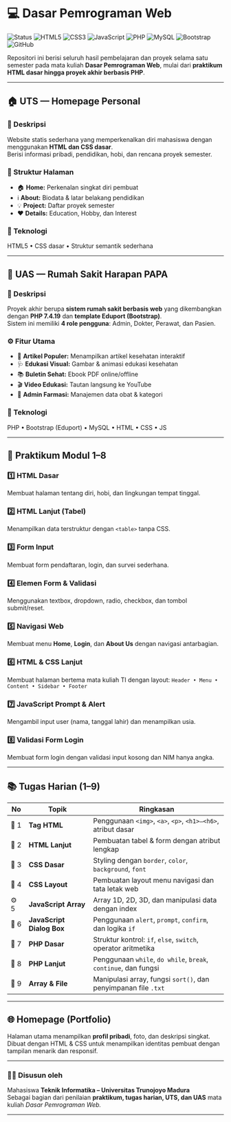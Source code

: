 # 💻 Dasar Pemrograman Web

![Status](https://img.shields.io/badge/Status-Completed-brightgreen?style=for-the-badge)
![HTML5](https://img.shields.io/badge/HTML5-orange?style=for-the-badge&logo=html5&logoColor=white)
![CSS3](https://img.shields.io/badge/CSS3-blue?style=for-the-badge&logo=css3&logoColor=white)
![JavaScript](https://img.shields.io/badge/JavaScript-yellow?style=for-the-badge&logo=javascript&logoColor=black)
![PHP](https://img.shields.io/badge/PHP-777BB4?style=for-the-badge&logo=php&logoColor=white)
![MySQL](https://img.shields.io/badge/MySQL-00758F?style=for-the-badge&logo=mysql&logoColor=white)
![Bootstrap](https://img.shields.io/badge/Bootstrap-7952B3?style=for-the-badge&logo=bootstrap&logoColor=white)
![GitHub](https://img.shields.io/badge/GitHub-black?style=for-the-badge&logo=github)

Repositori ini berisi seluruh hasil pembelajaran dan proyek selama satu semester pada mata kuliah **Dasar Pemrograman Web**, mulai dari **praktikum HTML dasar hingga proyek akhir berbasis PHP**.

---

## 🏠 UTS — Homepage Personal

### 📘 Deskripsi
Website statis sederhana yang memperkenalkan diri mahasiswa dengan menggunakan **HTML dan CSS dasar**.  
Berisi informasi pribadi, pendidikan, hobi, dan rencana proyek semester.

### 📄 Struktur Halaman
- 🏠 **Home:** Perkenalan singkat diri pembuat  
- ℹ️ **About:** Biodata & latar belakang pendidikan  
- 💡 **Project:** Daftar proyek semester  
- ❤️ **Details:** Education, Hobby, dan Interest  

### 🧩 Teknologi
HTML5 • CSS dasar • Struktur semantik sederhana

---

## 🏥 UAS — Rumah Sakit Harapan PAPA

### 📘 Deskripsi
Proyek akhir berupa **sistem rumah sakit berbasis web** yang dikembangkan dengan **PHP 7.4.19** dan **template Eduport (Bootstrap)**.  
Sistem ini memiliki **4 role pengguna**: Admin, Dokter, Perawat, dan Pasien.

### ⚙️ Fitur Utama
- 📰 **Artikel Populer:** Menampilkan artikel kesehatan interaktif  
- 🩺 **Edukasi Visual:** Gambar & animasi edukasi kesehatan  
- 📚 **Buletin Sehat:** Ebook PDF online/offline  
- 🎬 **Video Edukasi:** Tautan langsung ke YouTube  
- 💊 **Admin Farmasi:** Manajemen data obat & kategori  

### 🧩 Teknologi
PHP • Bootstrap (Eduport) • MySQL • HTML • CSS • JS  

---

## 🧠 Praktikum Modul 1–8

### 1️⃣ HTML Dasar
Membuat halaman tentang diri, hobi, dan lingkungan tempat tinggal.  

### 2️⃣ HTML Lanjut (Tabel)
Menampilkan data terstruktur dengan `<table>` tanpa CSS.  

### 3️⃣ Form Input
Membuat form pendaftaran, login, dan survei sederhana.  

### 4️⃣ Elemen Form & Validasi
Menggunakan textbox, dropdown, radio, checkbox, dan tombol submit/reset.  

### 5️⃣ Navigasi Web
Membuat menu **Home**, **Login**, dan **About Us** dengan navigasi antarbagian.  

### 6️⃣ HTML & CSS Lanjut
Membuat halaman bertema mata kuliah TI dengan layout:
`Header • Menu • Content • Sidebar • Footer`  

### 7️⃣ JavaScript Prompt & Alert
Mengambil input user (nama, tanggal lahir) dan menampilkan usia.  

### 8️⃣ Validasi Form Login
Membuat form login dengan validasi input kosong dan NIM hanya angka.  

---

## 📚 Tugas Harian (1–9)

| No | Topik | Ringkasan |
|----|--------|------------|
| 🧩 1 | **Tag HTML** | Penggunaan `<img>`, `<a>`, `<p>`, `<h1>–<h6>`, atribut dasar |
| 🧱 2 | **HTML Lanjut** | Pembuatan tabel & form dengan atribut lengkap |
| 🎨 3 | **CSS Dasar** | Styling dengan `border`, `color`, `background`, `font` |
| 🧭 4 | **CSS Layout** | Pembuatan layout menu navigasi dan tata letak web |
| ⚙️ 5 | **JavaScript Array** | Array 1D, 2D, 3D, dan manipulasi data dengan index |
| 💬 6 | **JavaScript Dialog Box** | Penggunaan `alert`, `prompt`, `confirm`, dan logika `if` |
| 🐘 7 | **PHP Dasar** | Struktur kontrol: `if`, `else`, `switch`, operator aritmetika |
| 🔧 8 | **PHP Lanjut** | Penggunaan `while`, `do while`, `break`, `continue`, dan fungsi |
| 📂 9 | **Array & File** | Manipulasi array, fungsi `sort()`, dan penyimpanan file `.txt` |

---

## 🌐 Homepage (Portfolio)
Halaman utama menampilkan **profil pribadi**, foto, dan deskripsi singkat.  
Dibuat dengan HTML & CSS untuk menampilkan identitas pembuat dengan tampilan menarik dan responsif.

---

### 👩‍💻 Disusun oleh
Mahasiswa **Teknik Informatika – Universitas Trunojoyo Madura**  
Sebagai bagian dari penilaian **praktikum, tugas harian, UTS, dan UAS** mata kuliah *Dasar Pemrograman Web.*

---
